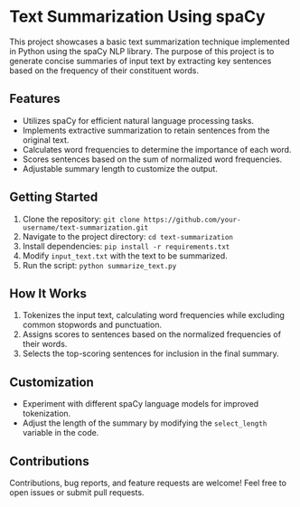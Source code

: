 # Text Summarization Using spaCy

This project showcases a basic text summarization technique implemented in Python using the spaCy NLP library. The purpose of this project is to generate concise summaries of input text by extracting key sentences based on the frequency of their constituent words.

## Features

- Utilizes spaCy for efficient natural language processing tasks.
- Implements extractive summarization to retain sentences from the original text.
- Calculates word frequencies to determine the importance of each word.
- Scores sentences based on the sum of normalized word frequencies.
- Adjustable summary length to customize the output.

## Getting Started

1. Clone the repository: `git clone https://github.com/your-username/text-summarization.git`
2. Navigate to the project directory: `cd text-summarization`
3. Install dependencies: `pip install -r requirements.txt`
4. Modify `input_text.txt` with the text to be summarized.
5. Run the script: `python summarize_text.py`

## How It Works

1. Tokenizes the input text, calculating word frequencies while excluding common stopwords and punctuation.
2. Assigns scores to sentences based on the normalized frequencies of their words.
3. Selects the top-scoring sentences for inclusion in the final summary.

## Customization

- Experiment with different spaCy language models for improved tokenization.
- Adjust the length of the summary by modifying the `select_length` variable in the code.

## Contributions

Contributions, bug reports, and feature requests are welcome! Feel free to open issues or submit pull requests.
